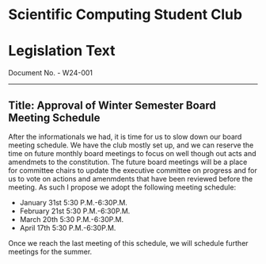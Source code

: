 # Scientific Computing Student Club

# Legislation Text
Document No. - W24-001

---

Title: Approval of Winter Semester Board Meeting Schedule
---
After the informationals we had, it is time for us to slow down our board meeting schedule. We have the club mostly set up, and we can reserve the time on future monthly board meetings to focus on well though out acts and amendmets to the constitution. The future board meetings will be a place for committee chairs to update the executive committee on progress and for us to vote on actions and amenmdents that have been reviewed before the meeting. As such I propose we adopt the following meeting schedule:

- January 31st 5:30 P.M.-6:30P.M.
- February 21st 5:30 P.M.-6:30P.M.
- March 20th 5:30 P.M.-6:30P.M.
- April 17th 5:30 P.M.-6:30P.M.

Once we reach the last meeting of this schedule, we will schedule further meetings for the summer.